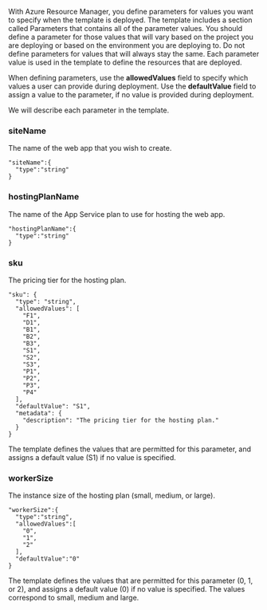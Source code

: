 With Azure Resource Manager, you define parameters for values you want to specify when the template is deployed. The template includes a section called Parameters that contains all of the parameter values.
You should define a parameter for those values that will vary based on the project you are deploying or based on the 
environment you are deploying to. Do not define parameters for values that will always stay the same. Each parameter value is used in the template to define the resources that are deployed. 

When defining parameters, use the **allowedValues** field to specify which values a user can provide during deployment. Use the **defaultValue** field to assign a value to the parameter, if no value is provided 
during deployment.

We will describe each parameter in the template.

### siteName

The name of the web app that you wish to create.

    "siteName":{
      "type":"string"
    }

### hostingPlanName

The name of the App Service plan to use for hosting the web app.
    
    "hostingPlanName":{
      "type":"string"
    }

### sku

The pricing tier for the hosting plan.

    "sku": {
      "type": "string",
      "allowedValues": [
        "F1",
        "D1",
        "B1",
        "B2",
        "B3",
        "S1",
        "S2",
        "S3",
        "P1",
        "P2",
        "P3",
        "P4"
      ],
      "defaultValue": "S1",
      "metadata": {
        "description": "The pricing tier for the hosting plan."
      }
    }

The template defines the values that are permitted for this parameter, and assigns a default value (S1) if no value is specified.

### workerSize

The instance size of the hosting plan (small, medium, or large).

    "workerSize":{
      "type":"string",
      "allowedValues":[
        "0",
        "1",
        "2"
      ],
      "defaultValue":"0"
    }
    
The template defines the values that are permitted for this parameter (0, 1, or 2), and assigns a default value (0) if no value is specified. The values correspond to small, medium and large.
